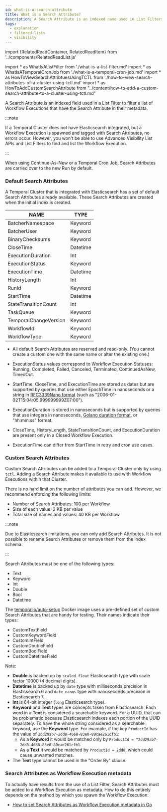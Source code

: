 ```yaml
---
id: what-is-a-search-attribute
title: What is a Search Attribute?
description: A Search Attribute is an indexed name used in List Filters to filter a list of Workflow Executions that have the Search Attribute in their metadata.
tags:
  - explanation
  - filtered-lists
  - visibility
---
```


import {RelatedReadContainer, RelatedReadItem} from '../components/RelatedReadList.js'

<!-- prettier-ignore -->
import * as WhatIsAListFilter from './what-is-a-list-filter.md'
import * as WhatIsATemporalCronJob from './what-is-a-temporal-cron-job.md'
import * as HowToViewSearchAttribtuesUsingTCTL from './how-to-view-search-attributes-of-a-cluster-using-tctl.md'
import * as HowToAddCustomSearchAttribute from "../content/how-to-add-a-custom-search-attribute-to-a-cluster-using-tctl.md"

A Search Attribute is an indexed field used in a <preview page={WhatIsAListFilter}>List Filter</preview> to filter a list of Workflow Executions that have the Search Attribute in their metadata.

:::note

If a Temporal Cluster does not have Elasticsearch integrated, but a Workflow Execution is spawned and tagged with Search Attributes, no errors occur.
However, you won't be able to use Advanced Visibility List APIs and List Filters to find and list the Workflow Execution.

:::

<!--TODO Link to What is Continue-As-New-->

When using Continue-As-New or a <preview page={WhatIsATemporalCronJob}>Temporal Cron Job</preview>, Search Attributes are carried over to the new Run by default.

### Default Search Attributes

A Temporal Cluster that is integrated with Elasticsearch has a set of default Search Attributes already available.
These Search Attributes are created when the initial index is created.

| NAME                  | TYPE     |
| --------------------- | -------- |
| BatcherNamespace      | Keyword  |
| BatcherUser           | Keyword  |
| BinaryChecksums       | Keyword  |
| CloseTime             | Datetime |
| ExecutionDuration     | Int      |
| ExecutionStatus       | Keyword  |
| ExecutionTime         | Datetime |
| HistoryLength         | Int      |
| RunId                 | Keyword  |
| StartTime             | Datetime |
| StateTransitionCount  | Int      |
| TaskQueue             | Keyword  |
| TemporalChangeVersion | Keyword  |
| WorkflowId            | Keyword  |
| WorkflowType          | Keyword  |

- All default Search Attributes are reserved and read-only.
  (You cannot create a custom one with the same name or alter the existing one.)

- ExecutionStatus values correspond to Workflow Execution Statuses: Running, Completed, Failed, Canceled, Terminated, ContinuedAsNew, TimedOut.

- StartTime, CloseTime, and ExecutionTime are stored as dates but are supported by queries that use either EpochTime in nanoseconds or a string in [RFC3339Nano format](https://pkg.go.dev/time#pkg-constants) (such as "2006-01-02T15:04:05.999999999Z07:00").

- ExecutionDuration is stored in nanoseconds but is supported by queries that use integers in nanoseconds, [Golang duration format](https://pkg.go.dev/time#ParseDuration), or "hh:mm:ss" format.

- CloseTime, HistoryLength, StateTransitionCount, and ExecutionDuration are present only in a Closed Workflow Execution.

- ExecutionTime can differ from StartTime in retry and cron use cases.

### Custom Search Attributes

Custom Search Attributes can be <preview page={HowToAddCustomSearchAttribute}>added to a Temporal Cluster only by using `tctl`</preview>.
Adding a Search Attribute makes it available to use with Workflow Executions within that Cluster.

There is no hard limit on the number of attributes you can add.
However, we recommend enforcing the following limits:

- Number of Search Attributes: 100 per Workflow
- Size of each value: 2 KB per value
- Total size of names and values: 40 KB per Workflow

:::note

Due to Elasticsearch limitations, you can only add Search Attributes.
It is not possible to rename Search Attributes or remove them from the index schema.

:::

Search Attributes must be one of the following types:

- Text
- Keyword
- Int
- Double
- Bool
- Datetime

The [temporalio/auto-setup](https://hub.docker.com/r/temporalio/auto-setup) Docker image uses a pre-defined set of custom Search Attributes that are handy for testing.
Their names indicate their types:

- CustomTextField
- CustomKeywordField
- CustomIntField
- CustomDoubleField
- CustomBoolField
- CustomDatetimeField

Note:

- **Double** is backed up by `scaled_float` Elasticsearch type with scale factor 10000 (4 decimal digits).
- **Datetime** is backed up by `date` type with milliseconds precision in Elasticsearch 6 and `date_nanos` type with nanoseconds precision in Elasticsearch 7.
- **Int** is 64-bit integer (`long` Elasticsearch type).
- **Keyword** and **Text** types are concepts taken from Elasticsearch. Each word in a **Text** is considered a searchable keyword.
  For a UUID, that can be problematic because Elasticsearch indexes each portion of the UUID separately.
  To have the whole string considered as a searchable keyword, use the **Keyword** type.
  For example, if the key `ProductId` has the value of `2dd29ab7-2dd8-4668-83e0-89cae261cfb1`:
  - As a **Keyword** it would be matched only by `ProductId = "2dd29ab7-2dd8-4668-83e0-89cae261cfb1`.
  - As a **Text** it would be matched by `ProductId = 2dd8`, which could cause unwanted matches.
- The **Text** type cannot be used in the "Order By" clause.

<RelatedReadContainer>
  <RelatedReadItem page={HowToViewSearchAttribtuesUsingTCTL} />
</RelatedReadContainer>

### Search Attributes as Workflow Execution metadata

To actually have results from the use of a <preview page={WhatIsAListFilter}>List Filter</preview>, Search Attributes must be added to a Workflow Execution as metadata.
How to do this entirely depends on the method by which you spawn the Workflow Execution:

- [How to set Search Attributes as Workflow Execution metadata in Go](/docs/go/how-to-set-startworkflowoptions-in-go/#searchattributes)
